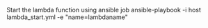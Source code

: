 Start the lambda function using ansible job
ansible-playbook -i host lambda_start.yml -e "name=lambdaname"
